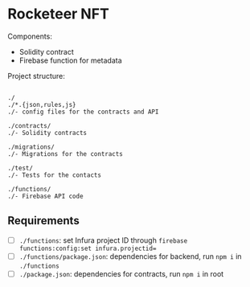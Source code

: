 # Rocketeer NFT

Components:

- Solidity contract
- Firebase function for metadata

Project structure:

```

./
./*.{json,rules,js}
./- config files for the contracts and API

./contracts/
./- Solidity contracts

./migrations/
./- Migrations for the contracts

./test/
./- Tests for the contacts

./functions/
./- Firebase API code

```

## Requirements

- [ ] `./functions`: set Infura project ID through `firebase functions:config:set infura.projectid=`
- [ ] `./functions/package.json`: dependencies for backend, run `npm i` in `./functions`
- [ ] `./package.json`: dependencies for contracts, run `npm i` in root
